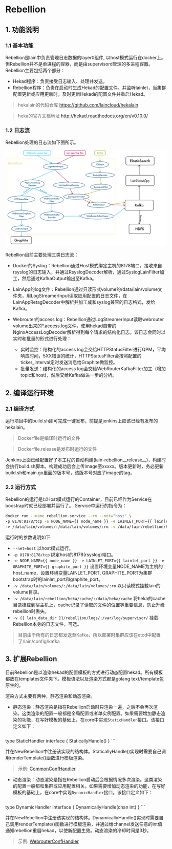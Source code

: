 # Rebellion
## 1. 功能说明
### 1.1 基本功能
Rebellion是lain中负责管理日志数据的layer0组件, 以host模式运行在docker上。但Rebellion并不是单进程的容器，而是由supervisord管理的多进程容器。Rebellion主要包括两个部分：
- Hekad程序：负责接受日志输入、处理并发送。
- Rebellion程序：负责在启动时生成Hekad的配置文件。并监听lainlet，当集群配置更新或应用更新时，及时更新Hekad的配置文件并重启Hekad。

> hekalain的代码仓库 https://github.com/laincloud/hekalain

> heka的官方文档地址 http://hekad.readthedocs.org/en/v0.10.0/

### 1.2 日志流

Rebellion处理的日志流如下图所示。

![Resize icon](log_flow.png)

Rebellion目前主要处理三类日志流：

- Docker的Syslog：Rebellion通过Host模式绑定主机的8178端口，接收来自rsyslog的日志输入，并通过RsyslogDecoder解析，通过SyslogLainFilter加工，然后通过KafkaOutput输出至Kafka。

- LainApp的log文件：Rebellion通过只读形式volume的/data/lain/volume文件夹，用LogStreamerInput读取应用配置的日志文件，在LainAppRetagDecoder中解析并加工成和syslog兼容的日志格式，发给Kafka。

- Webrouter的access log：Rebellion通过LogStreamerInput读取webrouter volume出来的*.access.log文件，使用hekad自带的NginxAccessLogDecoder解析得到每个请求的结构化日志。该日志会同时以实时和批量的形式进行处理：
  - 实时监控：结构化的access log会交给HTTPStatusFilter进行QPM，平均响应时间，5XX错误的统计，HTTPStatusFilter会按照配置的ticker_interval定时发送消息给Graphite做监控。
  - 批量发送：结构化的access log会交给WebRouterKafkaFilter加工（增加topic和host)，然后交给Kafka做进一步的分析。


## 2. 编译运行环境

### 2.1 编译方式
运行项目中的build.sh即可完成一键发布，前提是jenkins上应该已经有发布的hekalain。

> Dockerfile是编译时运行的文件

> Dockerfile.release是发布时运行的文件

Jenkins上面已经配置好了本工程的自动构建(lain-rebellion\_\_release\_\_)，构建时会执行build.sh脚本。构建成功后会上传image至xxxxx。版本更新时，务必更新build.sh和main.go里面的版本号，该版本号对应了image的tag。

### 2.2 运行方式
Rebellion的运行是以Host模式运行的Container，目前已经作为Service在boostrap时就已经部署并运行了。
Service中运行的指令为：

```bash
docker run --name rebellion.service --rm --net="host" \
-p 8178:8178/tcp -e NODE_NAME={{ node_name }} -e LAINLET_PORT={{ lainlet_port }} -e GRAPHITE_PORT={{ graphite_port }} \
-v /data/lain/volumes/:/data/lain/volumes/:ro -v /data/lain/rebellion/heka/cache/:/data/heka/cache -v {{ lain_data_dir }}/rebellion/logs/:/var/log/supervisor/ {{ rebellion_image }}
```

运行时的参数说明如下
- ```--net=host``` 以host模式运行。
- ```-p 8178:8178/tcp``` 绑定host的8178(rsyslog)端口。
- ```-e NODE_NAME={{ node_name }} -e LAINLET_PORT={{ lainlet_port }} -e GRAPHITE_PORT={{ graphite_port }}``` 设置环境变量NODE_NAME为主机的host_name，设置环境变量LAINLET_PORT, GRAPHITE_PORT为集群bootstrap时的lainlet_port和graphite_port。
- ```-v /data/lain/volumes/:/data/lain/volumes/:ro``` 以只读模式挂载lain的volume目录。
- ```-v /data/lain/rebellion/heka/cache/:/data/heka/cache``` 将heka的cache目录挂载到宿主机上，cache记录了读取的文件的位置等重要信息，防止升级rebellion时丢失。
- ```-v {{ lain_data_dir }}/rebellion/logs/:/var/log/supervisor/``` 挂载Rebellion本身的日志文件，可选。

> 目前由于所有的日志都发送至Kafka，所以部署时集群应该在etcd中配置了/lain/config/kafka

## 3. 扩展Rebellion

目前Rebellion是以渲染hekad的配置模板的方式进行动态配置hekad。所有模板都放在templates文件夹下。模板语法以及渲染方式都是golang text/template包原生的。

渲染方式主要有两种，静态渲染和动态渲染。

- 静态渲染：静态渲染是指在Rebellion启动时只渲染一遍，之后不会再次渲染。这类渲染的配置一般都是全局配置或者单实例配置。如果需要增加静态渲染的功能，在写好模板的基础上，在core中实现```StaticHandler```接口。该接口定义如下：

    ```go
type StaticHandler interface {
      StaticallyHandle()
}
    ```

  并在NewRebellion中注册该实现的结构体。StaticallyHandle()实现时需要自己调用renderTemplate()函数进行模板渲染。

  > 示例: [CommonConfHandler](http://github.com/laincloud/rebellion/blob/master/core/common.go)

- 动态渲染：动态渲染是指在Rebellion启动后会根据情况多次渲染。这类渲染的配置一般都和集群或应用配置相关。如果需要增加动态渲染的功能，在写好模板的基础上，在core中实现```DynamicHandler```接口。该接口定义如下：

    ```go
type DynamicHandler interface {
      DynamicallyHandle(chan int)
}
    ```

  并在NewRebellion中注册该实现的结构体。DynamicallyHandle()实现时需要自己调用renderTemplate()函数进行模板渲染，并通过给channel发送任意的int值通知rebellion重启hekad，以使新配置生效。动态渲染的冷却时间是3秒。

  > 示例: [WebrouterConfHandler](http://github.com/laincloud/rebellion/blob/master/core/webrouter.go)
